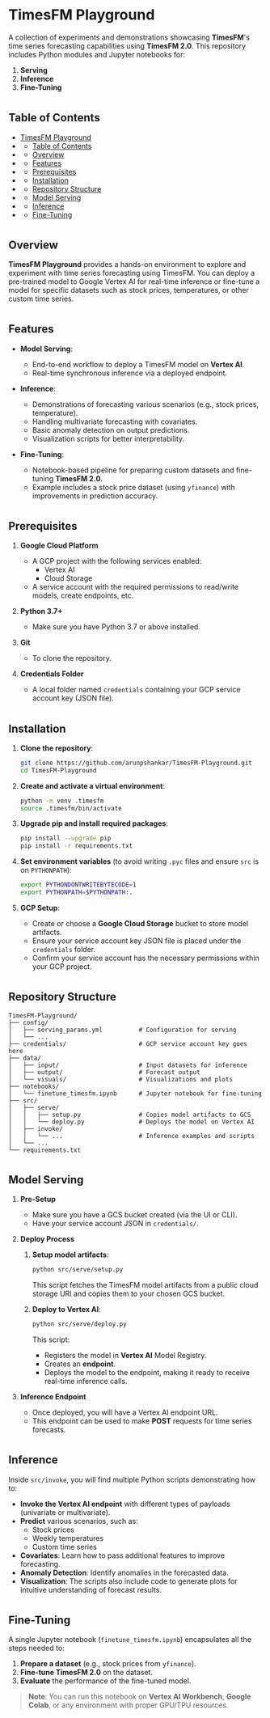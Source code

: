 # TimesFM Playground

A collection of experiments and demonstrations showcasing **TimesFM**'s time series forecasting capabilities using **TimesFM 2.0**. This repository includes Python modules and Jupyter notebooks for:

1. **Serving**  
2. **Inference**  
3. **Fine-Tuning**  

#

## Table of Contents

- [TimesFM Playground](#timesfm-playground)
- [](#)
  - [Table of Contents](#table-of-contents)
- [](#-1)
  - [Overview](#overview)
- [](#-2)
  - [Features](#features)
- [](#-3)
  - [Prerequisites](#prerequisites)
- [](#-4)
  - [Installation](#installation)
- [](#-5)
  - [Repository Structure](#repository-structure)
- [](#-6)
  - [Model Serving](#model-serving)
- [](#-7)
  - [Inference](#inference)
- [](#-8)
  - [Fine-Tuning](#fine-tuning)

#

## Overview

**TimesFM Playground** provides a hands-on environment to explore and experiment with time series forecasting using TimesFM. You can deploy a pre-trained model to Google Vertex AI for real-time inference or fine-tune a model for specific datasets such as stock prices, temperatures, or other custom time series.

#

## Features

- **Model Serving**:  
  - End-to-end workflow to deploy a TimesFM model on **Vertex AI**.
  - Real-time synchronous inference via a deployed endpoint.

- **Inference**:  
  - Demonstrations of forecasting various scenarios (e.g., stock prices, temperature).
  - Handling multivariate forecasting with covariates.
  - Basic anomaly detection on output predictions.
  - Visualization scripts for better interpretability.

- **Fine-Tuning**:  
  - Notebook-based pipeline for preparing custom datasets and fine-tuning **TimesFM 2.0**.
  - Example includes a stock price dataset (using `yfinance`) with improvements in prediction accuracy.

#

## Prerequisites

1. **Google Cloud Platform**  
   - A GCP project with the following services enabled:  
     - Vertex AI  
     - Cloud Storage  
   - A service account with the required permissions to read/write models, create endpoints, etc.

2. **Python 3.7+**  
   - Make sure you have Python 3.7 or above installed.

3. **Git**  
   - To clone the repository.

4. **Credentials Folder**  
   - A local folder named `credentials` containing your GCP service account key (JSON file).

#

## Installation

1. **Clone the repository**:
   ```bash
   git clone https://github.com/arunpshankar/TimesFM-Playground.git
   cd TimesFM-Playground
   ```

2. **Create and activate a virtual environment**:
   ```bash
   python -m venv .timesfm
   source .timesfm/bin/activate
   ```

3. **Upgrade pip and install required packages**:
   ```bash
   pip install --upgrade pip
   pip install -r requirements.txt
   ```

4. **Set environment variables** (to avoid writing `.pyc` files and ensure `src` is on `PYTHONPATH`):
   ```bash
   export PYTHONDONTWRITEBYTECODE=1
   export PYTHONPATH=$PYTHONPATH:.
   ```

5. **GCP Setup**:
   - Create or choose a **Google Cloud Storage** bucket to store model artifacts.
   - Ensure your service account key JSON file is placed under the `credentials` folder.
   - Confirm your service account has the necessary permissions within your GCP project.

#

## Repository Structure

```
TimesFM-Playground/
├── config/
│   ├── serving_params.yml          # Configuration for serving
│   └── ...
├── credentials/                    # GCP service account key goes here
├── data/
│   ├── input/                      # Input datasets for inference
│   ├── output/                     # Forecast output
│   └── visuals/                    # Visualizations and plots
├── notebooks/
│   └── finetune_timesfm.ipynb      # Jupyter notebook for fine-tuning
├── src/
│   ├── serve/
│   │   ├── setup.py                # Copies model artifacts to GCS
│   │   └── deploy.py               # Deploys the model on Vertex AI
│   ├── invoke/
│   │   └── ...                     # Inference examples and scripts
│   └── ...
└── requirements.txt
```

#

## Model Serving

1. **Pre-Setup**  
   - Make sure you have a GCS bucket created (via the UI or CLI).
   - Have your service account JSON in `credentials/`.

2. **Deploy Process**  
   1. **Setup model artifacts**:
      ```bash
      python src/serve/setup.py
      ```
      This script fetches the TimesFM model artifacts from a public cloud storage URI and copies them to your chosen GCS bucket.

   2. **Deploy to Vertex AI**:
      ```bash
      python src/serve/deploy.py
      ```
      This script:
      - Registers the model in **Vertex AI** Model Registry.
      - Creates an **endpoint**.
      - Deploys the model to the endpoint, making it ready to receive real-time inference calls.

3. **Inference Endpoint**  
   - Once deployed, you will have a Vertex AI endpoint URL.
   - This endpoint can be used to make **POST** requests for time series forecasts.

#

## Inference

Inside `src/invoke`, you will find multiple Python scripts demonstrating how to:

- **Invoke the Vertex AI endpoint** with different types of payloads (univariate or multivariate).
- **Predict** various scenarios, such as:
  - Stock prices
  - Weekly temperatures
  - Custom time series
- **Covariates**: Learn how to pass additional features to improve forecasting.
- **Anomaly Detection**: Identify anomalies in the forecasted data.
- **Visualization**: The scripts also include code to generate plots for intuitive understanding of forecast results.

#

## Fine-Tuning

A single Jupyter notebook (`finetune_timesfm.ipynb`) encapsulates all the steps needed to:

1. **Prepare a dataset** (e.g., stock prices from `yfinance`).  
2. **Fine-tune TimesFM 2.0** on the dataset.  
3. **Evaluate** the performance of the fine-tuned model.

> **Note**: You can run this notebook on **Vertex AI Workbench**, **Google Colab**, or any environment with proper GPU/TPU resources.